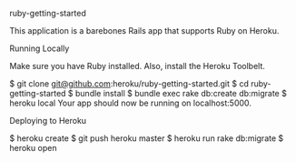 ruby-getting-started

This application is a barebones Rails app that supports Ruby on Heroku.


Running Locally

Make sure you have Ruby installed.  Also, install the Heroku Toolbelt.

$ git clone git@github.com:heroku/ruby-getting-started.git
$ cd ruby-getting-started
$ bundle install
$ bundle exec rake db:create db:migrate
$ heroku local
Your app should now be running on localhost:5000.


Deploying to Heroku

$ heroku create
$ git push heroku master
$ heroku run rake db:migrate
$ heroku open
